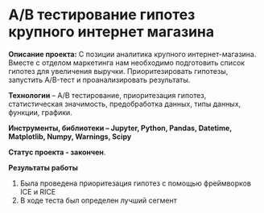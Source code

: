 # A/B тестирование гипотез крупного интернет магазина

**Описание проекта:** С позиции аналитика крупного интернет-магазина. Вместе с отделом маркетинга нам необходимо подготовить список гипотез для увеличения выручки.
Приоритезировать гипотезы, запустить A/B-тест и проанализировать результаты.

**Технологии** – A/B тестирование, приоритезация гипотез, статистическая значимость, предобработка данных, типы данных, функции, графики.

**Инструменты, библиотеки – Jupyter, Python, Pandas, Datetime, Matplotlib, Numpy, Warnings, Scipy**

**Cтатус проекта - закончен**.

**Результаты работы** 
1.	Была проведена приоритезация гипотез с помощью фреймворков ICE и RICE
2.	В ходе теста был определен лучший сегмент
